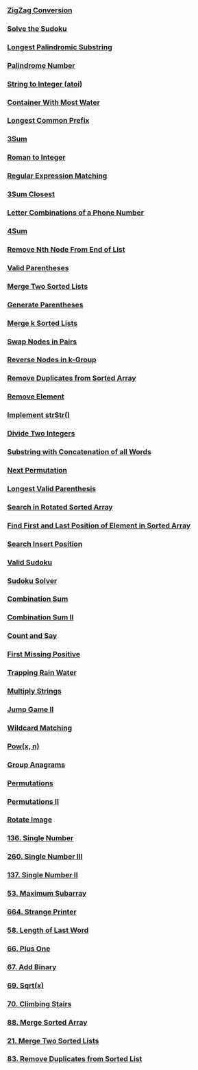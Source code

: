 ### [ZigZag Conversion](https://github.com/singh7priyanshu/love_babbar_450_solutions/blob/main/others/leetcode/Zigzag%20Conversion.cpp)<br />
### [Solve the Sudoku](https://github.com/singh7priyanshu/love_babbar_450_solutions/blob/main/others/gfg/Solve%20the%20Sudoku.cpp)<br />
### [Longest Palindromic Substring](https://github.com/singh7priyanshu/love_babbar_450_solutions/blob/main/others/leetcode/Longest%20Palindromic%20Substring.cpp)<br />
### [Palindrome Number](https://github.com/singh7priyanshu/love_babbar_450_solutions/blob/main/others/leetcode/Palindrome%20Number.cpp)<br />
### [String to Integer (atoi)](https://github.com/singh7priyanshu/love_babbar_450_solutions/blob/main/others/leetcode/String%20to%20Integer%20(atoi).cpp)<br />
### [Container With Most Water](https://github.com/singh7priyanshu/love_babbar_450_solutions/blob/main/others/leetcode/Container%20With%20Most%20Water.cpp)<br />
### [Longest Common Prefix](https://github.com/singh7priyanshu/love_babbar_450_solutions/blob/main/others/leetcode/Longest%20Common%20Prefix.cpp)<br />
### [3Sum](https://github.com/singh7priyanshu/love_babbar_450_solutions/blob/main/others/leetcode/3Sum.cpp)<br />
### [Roman to Integer](https://github.com/singh7priyanshu/love_babbar_450_solutions/blob/main/others/leetcode/Roman%20to%20Integer.cpp)<br />
### [Regular Expression Matching](https://github.com/singh7priyanshu/love_babbar_450_solutions/blob/main/others/leetcode/Regular%20Expression%20Matching.cpp)<br />
### [3Sum Closest](https://github.com/singh7priyanshu/love_babbar_450_solutions/blob/main/others/leetcode/3Sum%20Closest.cpp)<br />
### [Letter Combinations of a Phone Number](https://github.com/singh7priyanshu/love_babbar_450_solutions/blob/main/others/leetcode/Letter%20Combinations%20of%20a%20Phone%20Number.cpp)<br />
### [4Sum](https://github.com/singh7priyanshu/love_babbar_450_solutions/blob/main/others/leetcode/4Sum.cpp)<br />
### [Remove Nth Node From End of List](https://github.com/singh7priyanshu/love_babbar_450_solutions/blob/main/others/leetcode/Remove%20Nth%20Node%20From%20End%20of%20List.cpp)<br />
### [Valid Parentheses](https://github.com/singh7priyanshu/love_babbar_450_solutions/blob/main/others/leetcode/Valid%20Parentheses.cpp)<br />
### [Merge Two Sorted Lists](https://github.com/singh7priyanshu/love_babbar_450_solutions/blob/main/others/leetcode/Merge%20Two%20Sorted%20Lists.cpp)<br />
### [Generate Parentheses](https://github.com/singh7priyanshu/love_babbar_450_solutions/blob/main/others/leetcode/Generate%20Parentheses.cpp)<br />
### [Merge k Sorted Lists](https://github.com/singh7priyanshu/love_babbar_450_solutions/blob/main/others/leetcode/Merge%20k%20Sorted%20Lists.cpp)<br />
### [Swap Nodes in Pairs](https://github.com/singh7priyanshu/love_babbar_450_solutions/blob/main/others/leetcode/Swap%20Nodes%20in%20Pairs.cpp)<br />
### [Reverse Nodes in k-Group](https://github.com/singh7priyanshu/love_babbar_450_solutions/blob/main/others/leetcode/Reverse%20Nodes%20in%20k-Group.cpp)<br />
### [Remove Duplicates from Sorted Array](https://github.com/singh7priyanshu/love_babbar_450_solutions/blob/main/others/leetcode/Remove%20Duplicates%20from%20Sorted%20Array.cpp)<br />
### [Remove Element](https://github.com/singh7priyanshu/love_babbar_450_solutions/blob/main/others/leetcode/Remove%20Element.cpp)<br />
### [Implement strStr()](https://github.com/singh7priyanshu/love_babbar_450_solutions/blob/main/others/leetcode/Implement%20strStr().cpp)<br />
### [Divide Two Integers](https://github.com/singh7priyanshu/love_babbar_450_solutions/blob/main/others/leetcode/Divide%20Two%20Integers.cpp)<br />
### [Substring with Concatenation of all Words](https://github.com/singh7priyanshu/love_babbar_450_solutions/blob/main/others/leetcode/Substring%20with%20Concatenation%20of%20All%20Words.cpp)<br />
### [Next Permutation](https://github.com/singh7priyanshu/love_babbar_450_solutions/blob/main/array/Next%20Permutation/sol.cpp)<br />
### [Longest Valid Parenthesis](https://github.com/singh7priyanshu/love_babbar_450_solutions/blob/main/others/leetcode/Longest%20Valid%20Parentheses.cpp)<br />
### [Search in Rotated Sorted Array](https://github.com/singh7priyanshu/love_babbar_450_solutions/blob/main/others/leetcode/Search%20in%20Rotated%20Sorted%20Array.cpp)<br />
### [Find First and Last Position of Element in Sorted Array](https://github.com/singh7priyanshu/love_babbar_450_solutions/blob/main/others/leetcode/Find%20First%20and%20Last%20Position%20of%20Element%20in%20Sorted%20Array.cpp)<br />
### [Search Insert Position](https://github.com/singh7priyanshu/love_babbar_450_solutions/blob/main/others/leetcode/Search%20Insert%20Position.cpp)<br />
### [Valid Sudoku](https://github.com/singh7priyanshu/love_babbar_450_solutions/blob/main/others/leetcode/Valid%20Sudoku.cpp)<br />
### [Sudoku Solver](https://github.com/singh7priyanshu/love_babbar_450_solutions/blob/main/others/leetcode/Sudoku%20Solver.cpp)<br />
### [Combination Sum](https://github.com/singh7priyanshu/love_babbar_450_solutions/blob/main/others/leetcode/Combination%20Sum.cpp)<br />
### [Combination Sum II](https://github.com/singh7priyanshu/love_babbar_450_solutions/blob/main/others/leetcode/Combination%20Sum%20II.cpp)<br />
### [Count and Say](https://github.com/singh7priyanshu/love_babbar_450_solutions/blob/main/others/leetcode/Count%20and%20Say.cpp)<br />
### [First Missing Positive](https://github.com/singh7priyanshu/love_babbar_450_solutions/blob/main/others/leetcode/First%20Missing%20Positive.cpp)<br />
### [Trapping Rain Water](https://github.com/singh7priyanshu/love_babbar_450_solutions/blob/main/others/leetcode/Trapping%20Rain%20Water.cpp)<br />
### [Multiply Strings](https://github.com/singh7priyanshu/love_babbar_450_solutions/blob/main/others/leetcode/Multiply%20Strings.cpp)<br />
### [Jump Game II](https://github.com/singh7priyanshu/love_babbar_450_solutions/blob/main/array/Minimum%20no.%20of%20Jumps%20to%20reach%20end%20of%20an%20array/sol.cpp)<br />
### [Wildcard Matching](https://github.com/singh7priyanshu/love_babbar_450_solutions/blob/main/others/leetcode/Wildcard%20Matching.cpp)<br />
### [Pow(x, n)](https://github.com/singh7priyanshu/love_babbar_450_solutions/blob/main/others/leetcode/Pow(x%2C%20n).cpp)<br />
### [Group Anagrams](https://github.com/singh7priyanshu/love_babbar_450_solutions/blob/main/others/leetcode/Group%20Anagrams.cpp)<br />
### [Permutations](https://github.com/singh7priyanshu/love_babbar_450_solutions/blob/main/others/leetcode/Permutations.cpp)<br />
### [Permutations II](https://github.com/singh7priyanshu/love_babbar_450_solutions/blob/main/others/leetcode/Permutations%20II.cpp)<br />
### [Rotate Image](https://github.com/singh7priyanshu/love_babbar_450_solutions/blob/main/others/leetcode/Rotate%20Image.cpp)<br />
### [136. Single Number](https://github.com/singh7priyanshu/love_babbar_450_solutions/blob/main/others/leetcode/136.%20Single%20Number.cpp)<br />
### [260. Single Number III](https://github.com/singh7priyanshu/love_babbar_450_solutions/blob/main/others/leetcode/260.%20Single%20Number%20III.cpp)<br />
### [137. Single Number II](https://github.com/singh7priyanshu/love_babbar_450_solutions/blob/main/others/leetcode/137.%20Single%20Number%20II.cpp)<br />
### [53. Maximum Subarray](https://github.com/singh7priyanshu/love_babbar_450_solutions/blob/main/array/find%20Largest%20sum%20contiguous%20Subarray%20%5BV.%20IMP%5D%20%20question%20repeated%20KADANE%E2%80%99S%20ALGORITHM/sol.cpp)<br />
### [664. Strange Printer](https://github.com/singh7priyanshu/love_babbar_450_solutions/blob/main/others/leetcode/664.%20Strange%20Printer.cpp)<br />
### [58. Length of Last Word](https://github.com/singh7priyanshu/love_babbar_450_solutions/blob/main/others/leetcode/58.%20Length%20of%20Last%20Word.cpp)<br />
### [66. Plus One](https://github.com/singh7priyanshu/love_babbar_450_solutions/blob/main/others/leetcode/66.%20Plus%20One.cpp)<br />
### [67. Add Binary](https://github.com/singh7priyanshu/love_babbar_450_solutions/blob/main/others/leetcode/67.%20Add%20Binary.cpp)<br />
### [69. Sqrt(x)](https://github.com/singh7priyanshu/love_babbar_450_solutions/blob/main/others/leetcode/69.%20Sqrt(x).cpp)<br />
### [70. Climbing Stairs](https://github.com/singh7priyanshu/love_babbar_450_solutions/blob/main/others/leetcode/70.%20Climbing%20Stairs.cpp)<br />
### [88. Merge Sorted Array](https://github.com/singh7priyanshu/love_babbar_450_solutions/blob/main/others/leetcode/88.%20Merge%20Sorted%20Array.cpp)<br />
### [21. Merge Two Sorted Lists](https://github.com/singh7priyanshu/love_babbar_450_solutions/blob/main/others/leetcode/21.%20Merge%20Two%20Sorted%20Lists.cpp)<br />
### [83. Remove Duplicates from Sorted List](https://github.com/singh7priyanshu/love_babbar_450_solutions/blob/main/others/leetcode/83.%20Remove%20Duplicates%20from%20Sorted%20List.cpp)<br />





